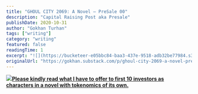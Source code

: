 ```yaml
---
title: "GHOUL CITY 2069: A Novel — PreSale 00"
description: "Capital Raising Post aka Presale"
publishDate: 2020-10-31
author: "Gokhan Turhan"
tags: ["writing"]
category: "writing"
featured: false
readingTime: 1
excerpt: "![](https://bucketeer-e05bbc84-baa3-437e-9518-adb32be77984.s3.amazonaws.com/public/images/9e190cd7-cd20-433f-ae79-31b2f297ca5f_640x359.gif)**[Please kindly read what I have to offer to first 10 invest..."
originalUrl: "https://gokhan.substack.com/p/ghoul-city-2069-a-novel-presale-00"
---
```


![](https://bucketeer-e05bbc84-baa3-437e-9518-adb32be77984.s3.amazonaws.com/public/images/9e190cd7-cd20-433f-ae79-31b2f297ca5f_640x359.gif)**[Please kindly read what I have to offer to first 10 investors as characters in a novel with tokenomics of its own.](https://gigabvgatti.medium.com/ghoul-city-2069-a-novel-f3ecd483b586)**
